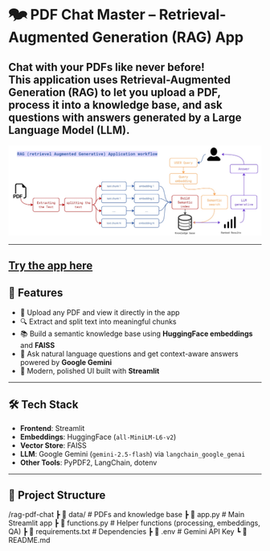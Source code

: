 # 🗫 PDF Chat Master – Retrieval-Augmented Generation (RAG) App  

Chat with your PDFs like never before!  
This application uses **Retrieval-Augmented Generation (RAG)** to let you upload a PDF, process it into a knowledge base, and ask questions with answers generated by a Large Language Model (LLM).  
---
![App Screenshot](Rag_pipeline.jpg)

---
[Try the app here](https://huggingface.co/spaces/dudeawsome0me/Rag_app_Chat_pdf)
---

## 🚀 Features  
- 📝 Upload any PDF and view it directly in the app  
- 🔍 Extract and split text into meaningful chunks  
- 📚 Build a semantic knowledge base using **HuggingFace embeddings** and **FAISS**  
- 🤖 Ask natural language questions and get context-aware answers powered by **Google Gemini**  
- 🎨 Modern, polished UI built with **Streamlit**  

---

## 🛠️ Tech Stack  
- **Frontend**: Streamlit  
- **Embeddings**: HuggingFace (`all-MiniLM-L6-v2`)  
- **Vector Store**: FAISS  
- **LLM**: Google Gemini (`gemini-2.5-flash`) via `langchain_google_genai`  
- **Other Tools**: PyPDF2, LangChain, dotenv  

---

## 📂 Project Structure  
/rag-pdf-chat
┣ 📁 data/ # PDFs and knowledge base
┣ 📄 app.py # Main Streamlit app
┣ 📄 functions.py # Helper functions (processing, embeddings, QA)
┣ 📄 requirements.txt # Dependencies
┣ 📄 .env # Gemini API Key
┗ 📄 README.md
